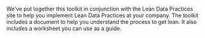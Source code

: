 We've put together this toolkit in conjunction with the Lean Data Practices site to help you implement Lean Data Practices at your company.  The toolkit includes a document to help you understand the process to get lean.  It also includes a worksheet you can use as a guide.
